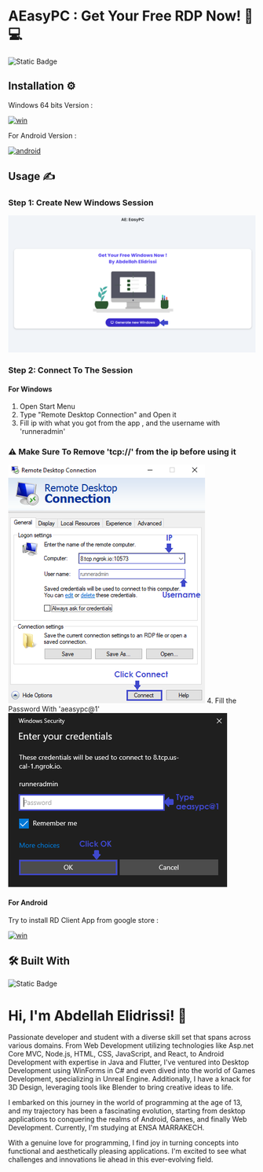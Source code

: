 
# AEasyPC : Get Your Free RDP Now! 📱💻



![Static Badge](https://img.shields.io/badge/Free%20Windows_RDP-blue?logo=windows&logoColor=white)

## Installation ⚙️

Windows 64 bits Version :

[![win](https://img.shields.io/badge/Download%20For%20Windows%2064%20bits-blue?style=for-the-badge&logo=windows&logoColor=white)](https://www.dropbox.com/scl/fi/0chdxqary4egz6ta3uc6m/AEasyPC.zip?rlkey=519rst4ksjq1dtnv5wo4iivxz&dl=1)

For Android Version :

[![android](https://img.shields.io/badge/Download%20For%20Android-darkgreen?style=for-the-badge&logo=android&logoColor=white)](https://www.dropbox.com/scl/fi/up4tl88hmdzfdc95p14h6/AEasyPC.apk?rlkey=je2vjk3dsv5szeet8ep1ydfin&dl=1)



## Usage ✍

### Step 1: Create New Windows Session

![screenshot](https://github.com/AbdellahDeveloper/A_EasyPC/blob/main/screenshot.png?raw=true)

### Step 2: Connect To The Session

#### For Windows
1. Open Start Menu
2. Type "Remote Desktop Connection" and Open it
3. Fill ip with what you got from the app , and the username with 'runneradmin'
### ⚠️ Make Sure To Remove 'tcp://' from the ip before using it

![screenshot](https://github.com/AbdellahDeveloper/A_EasyPC/blob/main/screenshot_1.png?raw=true)
4. Fill the Password With 'aeasypc@1'
![screenshot](https://github.com/AbdellahDeveloper/A_EasyPC/blob/main/screenshot_2.png?raw=true)

#### For Android
Try to install RD Client App from google store :

[![win](https://img.shields.io/badge/Download%20RD_Client%20From_GooglePlay_Store-darkred?style=for-the-badge&logo=googleplay&logoColor=white)](https://play.google.com/store/apps/details?id=com.microsoft.rdc.androidx)


## 🛠 Built With
![Static Badge](https://img.shields.io/badge/Flutter-blue?logo=flutter&logoColor=white)




# Hi, I'm Abdellah Elidrissi! 👋

Passionate developer and student with a diverse skill set that spans across various domains. From Web Development utilizing technologies like Asp.net Core MVC, Node.js, HTML, CSS, JavaScript, and React, to Android Development with expertise in Java and Flutter, I've ventured into Desktop Development using WinForms in C# and even dived into the world of Games Development, specializing in Unreal Engine. Additionally, I have a knack for 3D Design, leveraging tools like Blender to bring creative ideas to life.

I embarked on this journey in the world of programming at the age of 13, and my trajectory has been a fascinating evolution, starting from desktop applications to conquering the realms of Android, Games, and finally Web Development. Currently, I'm studying at ENSA MARRAKECH.

With a genuine love for programming, I find joy in turning concepts into functional and aesthetically pleasing applications. I'm excited to see what challenges and innovations lie ahead in this ever-evolving field.
